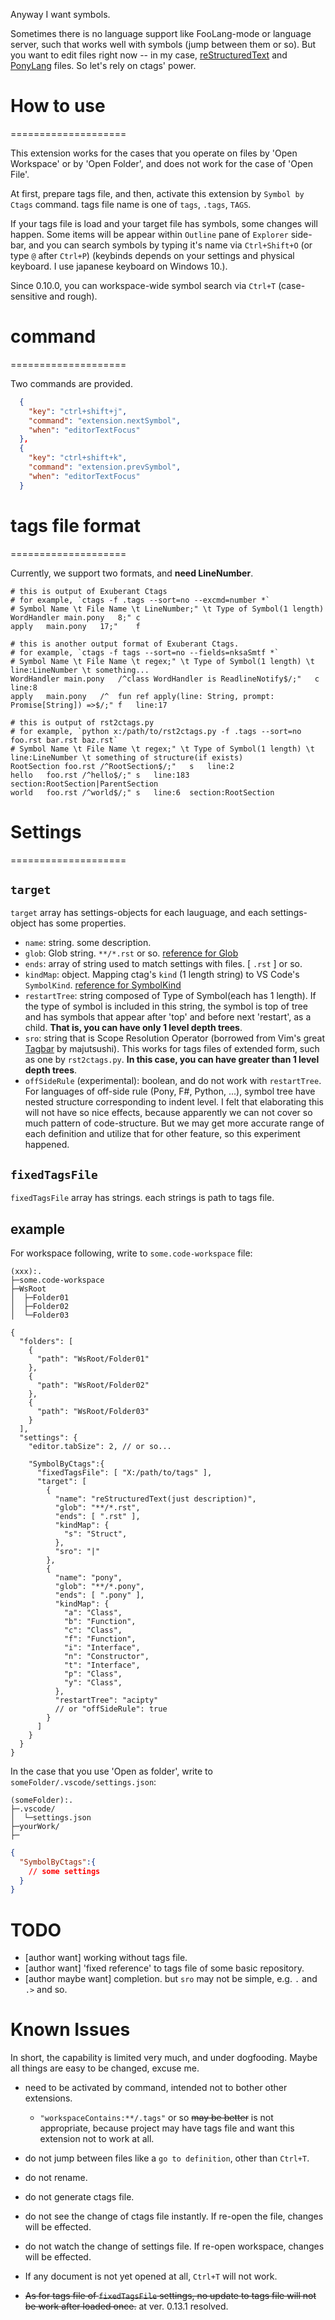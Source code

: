 Anyway I want symbols.

Sometimes there is no language support like FooLang-mode or language server,
such that works well with symbols (jump between them or so).
But you want to edit files right now -- in my case,
[reStructuredText](http://docutils.sourceforge.net/rst.html)
and [PonyLang](https://www.ponylang.io/) files.
So let's rely on ctags' power.


# How to use
====================

This extension works for the cases that you operate on files by 'Open Workspace' or by 'Open Folder', 
and does not work for the case of 'Open File'.

At first, prepare tags file, and then, activate this extension by `Symbol by Ctags` command.
tags file name is one of `tags`, `.tags`, `TAGS`.

If your tags file is load and your target file has symbols, some changes will happen.
Some items will be appear within `Outline` pane of `Explorer` side-bar,
and you can search symbols by typing it's name
via `Ctrl+Shift+O` (or type `@` after `Ctrl+P`)
(keybinds depends on your settings and physical keyboard. I use japanese keyboard on Windows 10.).

Since 0.10.0, you can workspace-wide symbol search via `Ctrl+T` (case-sensitive and rough).


# command
====================

Two commands are provided.

```keybindings.json
  {
    "key": "ctrl+shift+j",
    "command": "extension.nextSymbol",
    "when": "editorTextFocus"
  },
  {
    "key": "ctrl+shift+k",
    "command": "extension.prevSymbol",
    "when": "editorTextFocus"
  }
```


# tags file format
====================

Currently, we support two formats, and **need LineNumber**.

```console
# this is output of Exuberant Ctags
# for example, `ctags -f .tags --sort=no --excmd=number *`
# Symbol Name \t File Name \t LineNumber;" \t Type of Symbol(1 length)
WordHandler	main.pony	8;"	c
apply	main.pony	17;"	f
```

```console
# this is another output format of Exuberant Ctags.
# for example, `ctags -f tags --sort=no --fields=nksaSmtf *`
# Symbol Name \t File Name \t regex;" \t Type of Symbol(1 length) \t line:LineNumber \t something...
WordHandler	main.pony	/^class WordHandler is ReadlineNotify$/;"	c	line:8
apply	main.pony	/^  fun ref apply(line: String, prompt: Promise[String]) =>$/;"	f	line:17
```

```console
# this is output of rst2ctags.py
# for example, `python x:/path/to/rst2ctags.py -f .tags --sort=no foo.rst bar.rst baz.rst`
# Symbol Name \t File Name \t regex;" \t Type of Symbol(1 length) \t line:LineNumber \t something of structure(if exists)
RootSection	foo.rst	/^RootSection$/;"	s	line:2
hello	foo.rst	/^hello$/;"	s	line:183	section:RootSection|ParentSection
world	foo.rst	/^world$/;"	s	line:6	section:RootSection
```


# Settings
====================

## `target`

`target` array has settings-objects for each lauguage,
and each settings-object has some properties.

* `name`: string. some description.
* `glob`: Glob string. `**/*.rst` or so.
  [reference for Glob](https://code.visualstudio.com/api/references/vscode-api#GlobPattern)
* `ends`: array of string used to match settings with files. [ `.rst` ] or so.
* `kindMap`: object. Mapping ctag's `kind` (1 length string) to VS Code's `SymbolKind`.
  [reference for SymbolKind](https://code.visualstudio.com/api/references/vscode-api#SymbolKind)
* `restartTree`: string composed of Type of Symbol(each has 1 length).
  If the type of symbol is included in this string, 
  the symbol is top of tree and has symbols that appear after 'top' and before next 'restart', as a child.
  **That is, you can have only 1 level depth trees**.
* `sro`: string that is Scope Resolution Operator (borrowed from Vim's great [Tagbar](https://github.com/majutsushi/tagbar) by majutsushi).
  This works for tags files of extended form, such as one by `rst2ctags.py`.
  **In this case, you can have greater than 1 level depth trees**.
* `offSideRule` (experimental): boolean, and do not work with `restartTree`.
  For languages of off-side rule (Pony, F#, Python, ...),
  symbol tree have nested structure corresponding to indent level.
  I felt that elaborating this will not have so nice effects,
  because apparently we can not cover so much pattern of code-structure.
  But we may get more accurate range of each definition and utilize that for other feature,
  so this experiment happened.

## `fixedTagsFile`

`fixedTagsFile` array has strings. each strings is path to tags file.


## example

For workspace following, write to `some.code-workspace` file:

```console
(xxx):.
├─some.code-workspace
├─WsRoot
│  ├─Folder01
│  ├─Folder02
│  └─Folder03
```

```some.code-workspace
{
  "folders": [
    {
      "path": "WsRoot/Folder01"
    },
    {
      "path": "WsRoot/Folder02"
    },
    {
      "path": "WsRoot/Folder03"
    }
  ],
  "settings": {
    "editor.tabSize": 2, // or so...

    "SymbolByCtags":{
      "fixedTagsFile": [ "X:/path/to/tags" ],
      "target": [
        {
          "name": "reStructuredText(just description)",
          "glob": "**/*.rst",
          "ends": [ ".rst" ],
          "kindMap": {
            "s": "Struct",
          },
          "sro": "|"
        },
        {
          "name": "pony",
          "glob": "**/*.pony",
          "ends": [ ".pony" ],
          "kindMap": {
            "a": "Class",
            "b": "Function",
            "c": "Class",
            "f": "Function",
            "i": "Interface",
            "n": "Constructor",
            "t": "Interface",
            "p": "Class",
            "y": "Class",
          },
          "restartTree": "acipty"
          // or "offSideRule": true
        }
      ]
    }
  }
}
```

In the case that you use 'Open as folder', write to `someFolder/.vscode/settings.json`:

```console
(someFolder):.
├─.vscode/
│  └─settings.json
├─yourWork/
├─
```

```settings.json
{
  "SymbolByCtags":{
    // some settings
  }
}
```


TODO
====================

* [author want] working without tags file.
* [author want] 'fixed reference' to tags file of some basic repository.
* [author maybe want] completion. but `sro` may not be simple, e.g. `.` and `.>` and so.


Known Issues
====================

In short, the capability is limited very much, and under dogfooding.
Maybe all things are easy to be changed, excuse me.

* need to be activated by command, intended not to bother other extensions.

  * `"workspaceContains:**/.tags"` or so ~~may be better~~ is not appropriate,
    because project may have tags file and want this extension not to work at all.

* do not jump between files like a `go to definition`, other than `Ctrl+T`.
* do not rename.
* do not generate ctags file.
* do not see the change of ctags file instantly. If re-open the file, changes will be effected.
* do not watch the change of settings file. If re-open workspace, changes will be effected.
* If any document is not yet opened at all, `Ctrl+T` will not work.
* ~~As for tags file of `fixedTagsFile` settings, no update to tags file will not be work after loaded once.~~ at ver. 0.13.1 resolved.
